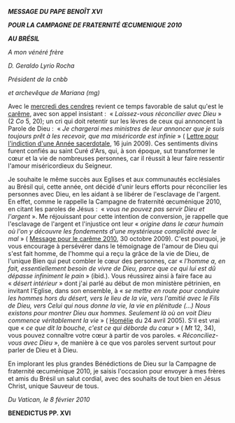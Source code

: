 ***MESSAGE DU PAPE BENOÎT XVI***

***POUR LA CAMPAGNE DE FRATERNITÉ ŒCUMENIQUE 2010***

***AU BRÉSIL***

*A mon vénéré frère*

*D. Geraldo Lyrio Rocha*

*Président de la cnbb*

*et archevêque de Mariana (mg)*

Avec le [mercredi des cendres](/content/benedict-xvi/fr/homilies/2010/documents/hf_ben-xvi_hom_20100217_ceneri.html) revient ce temps favorable de salut qu'est le [carême](http://www.vatican.va/liturgical_year/lent/2010/index_fr.htm), avec son appel insistant :  « *Laissez-vous réconcilier avec Dieu* » (2 *Co* 5, 20); un cri qui doit retentir sur les lèvres de ceux qui annoncent la Parole de Dieu :  « *Je chargerai mes ministres de leur annoncer que je suis toujours prêt à les recevoir, que ma miséricorde est infinie* » ( [Lettre pour l'indiction d'une Année sacerdotale](/content/benedict-xvi/fr/letters/2009/documents/hf_ben-xvi_let_20090616_anno-sacerdotale.html), 16 juin 2009). Ces sentiments divins furent confiés au saint Curé d'Ars, qui, à son époque, sut transformer le cœur et la vie de nombreuses personnes, car il réussit à leur faire ressentir l'amour miséricordieux du Seigneur.

Je souhaite le même succès aux Eglises et aux communautés ecclésiales au Brésil qui, cette année, ont décidé d'unir leurs efforts pour réconcilier les personnes avec Dieu, en les aidant à se libérer de l'esclavage de l'argent. En effet, comme le rappelle la Campagne de fraternité œcuménique 2010, en citant les paroles de Jésus :  « *vous ne pouvez pas servir Dieu et l'argent* ». Me réjouissant pour cette intention de conversion, je rappelle que l'esclavage de l'argent et l'injustice ont leur « *origine dans le cœur humain où l'on y découvre les fondements d'une mystérieuse complicité avec le mal* » ( [Message pour le carême 2010](/content/benedict-xvi/fr/messages/lent/documents/hf_ben-xvi_mes_20091030_lent-2010.html), 30 octobre 2009). C'est pourquoi, je vous encourage à persévérer dans le témoignage de l'amour de Dieu qui s'est fait homme, de l'homme qui a reçu la grâce de la vie de Dieu, de l'unique Bien qui peut combler le cœur des personnes, car « *l'homme a, en fait, essentiellement besoin de vivre de Dieu, parce que ce qui lui est dû dépasse infiniment le pain* » (ibid.). Vous réussirez ainsi à faire face au « *désert intérieur* » dont j'ai parlé au début de mon ministère pétrinien, en invitant l'Eglise, dans son ensemble, à « *se mettre en route pour conduire les hommes hors du désert, vers le lieu de la vie, vers l'amitié avec le Fils de Dieu, vers Celui qui nous donne la vie, la vie en plénitude (...) Nous existons pour montrer Dieu aux hommes. Seulement là où on voit Dieu commence véritablement la vie* » ( [Homélie](/content/benedict-xvi/fr/homilies/2005/documents/hf_ben-xvi_hom_20050424_inizio-pontificato.html) du 24 avril 2005). S'il est vrai que « *ce que dit la bouche, c'est ce qui déborde du cœur* » ( *Mt* 12, 34), vous pouvez connaître votre cœur à partir de vos paroles. « *Réconciliez-vous avec Dieu* », de manière à ce que vos paroles servent surtout pour parler de Dieu et à Dieu.

En implorant les plus grandes Bénédictions de Dieu sur la Campagne de fraternité œcuménique 2010, je saisis l'occasion pour envoyer à mes frères et amis du Brésil un salut cordial, avec des souhaits de tout bien en Jésus Christ, unique Sauveur de tous.

*Du Vatican, le 8 février 2010*

**BENEDICTUS PP. XVI**